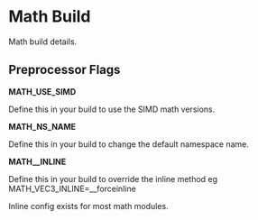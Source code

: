 # Math Build

Math build details.
    

## Preprocessor Flags

**MATH_USE_SIMD**

Define this in your build to use the SIMD math versions.


**MATH_NS_NAME**

Define this in your build to change the default namespace name.


**MATH_<TYPE>_INLINE**

Define this in your build to override the inline method
eg
MATH_VEC3_INLINE=__forceinline

Inline config exists for most math modules.
